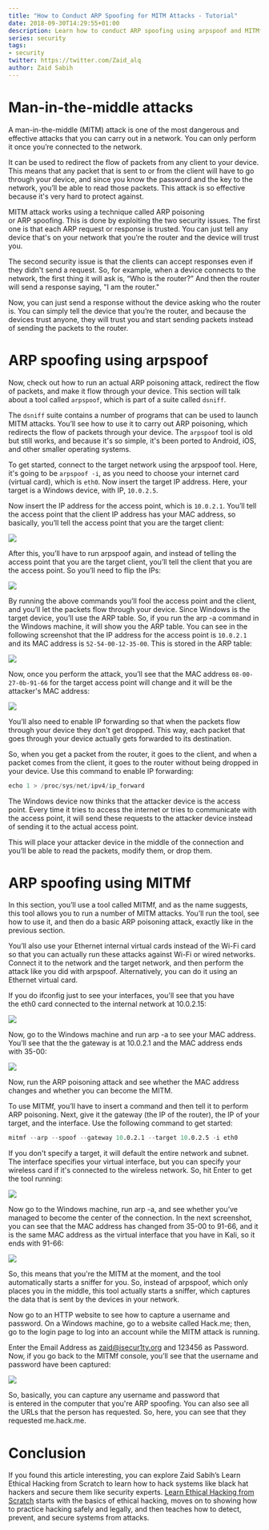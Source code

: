 ```yaml
---
title: "How to Conduct ARP Spoofing for MITM Attacks - Tutorial"
date: 2018-09-30T14:29:55+01:00
description: Learn how to conduct ARP spoofing using arpspoof and MITMf in this tutorial by Zaid Sabih, an ethical hacker, a computer scientist, and the founder and CTO of zSecurity.
series: security
tags: 
- security
twitter: https://twitter.com/Zaid_alq
author: Zaid Sabih
---
```


# Man-in-the-middle attacks

A man-in-the-middle (MITM) attack is one of the most dangerous and effective attacks that you can carry out in a network. You can only perform it once you’re connected to the network. 

It can be used to redirect the flow of packets from any client to your device. This means that any packet that is sent to or from the client will have to go through your device, and since you know the password and the key to the network, you’ll be able to read those packets. This attack is so effective because it's very hard to protect against. 

MITM attack works using a technique called ARP poisoning or ARP spoofing. This is done by exploiting the two security issues. The first one is that each ARP request or response is trusted. You can just tell any device that's on your network that you’re the router and the device will trust you. 

The second security issue is that the clients can accept responses even if they didn't send a request. So, for example, when a device connects to the network, the first thing it will ask is, “Who is the router?” And then the router will send a response saying, "I am the router." 

Now, you can just send a response without the device asking who the router is. You can simply tell the device that you’re the router, and because the devices trust anyone, they will trust you and start sending packets instead of sending the packets to the router.

# ARP spoofing using arpspoof

Now, check out how to run an actual ARP poisoning attack, redirect the flow of packets, and make it flow through your device. This section will talk about a tool called `arpspoof`, which is part of a suite called `dsniff`. 

The `dsniff` suite contains a number of programs that can be used to launch MITM attacks. You’ll see how to use it to carry out ARP poisoning, which redirects the flow of packets through your device. The `arpspoof` tool is old but still works, and because it's so simple, it's been ported to Android, iOS, and other smaller operating systems. 

To get started, connect to the target network using the arpspoof tool. Here, it's going to be `arpspoof -i`, as you need to choose your internet card (virtual card), which is `eth0`. Now insert the target IP address. Here, your target is a Windows device, with IP, `10.0.2.5`. 

Now insert the IP address for the access point, which is `10.0.2.1`. You’ll tell the access point that the client IP address has your MAC address, so basically, you’ll tell the access point that you are the target client:

![](https://s3-eu-west-1.amazonaws.com/images.tutorialedge.net/images/security/image1-17.png)

After this, you’ll have to run arpspoof again, and instead of telling the access point that you are the target client, you’ll tell the client that you are the access point. So you’ll need to flip the IPs:

![](https://s3-eu-west-1.amazonaws.com/images.tutorialedge.net/images/security/image2-19.png)

By running the above commands you’ll fool the access point and the client, and you’ll let the packets flow through your device.
Since Windows is the target device, you’ll use the ARP table. So, if you run the arp -a command in the Windows machine, it will show you the ARP table. You can see in the following screenshot that the IP address for the access point is `10.0.2.1` and its MAC address is `52-54-00-12-35-00`. This is stored in the ARP table:

![](https://s3-eu-west-1.amazonaws.com/images.tutorialedge.net/images/security/image3-21.png)


Now, once you perform the attack, you’ll see that the MAC address `08-00-27-0b-91-66` for the target access point will change and it will be the attacker's MAC address:

![](https://s3-eu-west-1.amazonaws.com/images.tutorialedge.net/images/security/image4-23.png)

You’ll also need to enable IP forwarding so that when the packets flow through your device they don't get dropped. This way, each packet that goes through your device actually gets forwarded to its destination. 

So, when you get a packet from the router, it goes to the client, and when a packet comes from the client, it goes to the router without being dropped in your device. Use this command to enable IP forwarding:

```s
echo 1 > /proc/sys/net/ipv4/ip_forward
```

The Windows device now thinks that the attacker device is the access point. Every time it tries to access the internet or tries to communicate with the access point, it will send these requests to the attacker device instead of sending it to the actual access point. 

This will place your attacker device in the middle of the connection and you’ll be able to read the packets, modify them, or drop them.

# ARP spoofing using MITMf

In this section, you’ll use a tool called MITMf, and as the name suggests, this tool allows you to run a number of MITM attacks. You’ll run the tool, see how to use it, and then do a basic ARP poisoning attack, exactly like in the previous section. 

You’ll also use your Ethernet internal virtual cards instead of the Wi-Fi card so that you can actually run these attacks against Wi-Fi or wired networks. Connect it to the network and the target network, and then perform the attack like you did with arpspoof. Alternatively, you can do it using an Ethernet virtual card.

If you do ifconfig just to see your interfaces, you'll see that you have the eth0 card connected to the internal network at 10.0.2.15:

![](https://s3-eu-west-1.amazonaws.com/images.tutorialedge.net/images/security/image5-25.png)

Now, go to the Windows machine and run arp -a to see your MAC address. You’ll see that the the gateway is at 10.0.2.1 and the MAC address ends with 35-00:

![](https://s3-eu-west-1.amazonaws.com/images.tutorialedge.net/images/security/image6-27.png)

Now, run the ARP poisoning attack and see whether the MAC address changes and whether you can become the MITM.

To use MITMf, you’ll have to insert a command and then tell it to perform ARP poisoning. Next, give it the gateway (the IP of the router), the IP of your target, and the interface. Use the following command to get started:

```s
mitmf --arp --spoof --gateway 10.0.2.1 --target 10.0.2.5 -i eth0
```

If you don't specify a target, it will default the entire network and subnet. The interface specifies your virtual interface, but you can specify your wireless card if it's connected to the wireless network. So, hit Enter to get the tool running:

![](https://s3-eu-west-1.amazonaws.com/images.tutorialedge.net/images/security/image7-29.png)

Now go to the Windows machine, run arp -a, and see whether you’ve managed to become the center of the connection. In the next screenshot, you can see that the MAC address has changed from 35-00 to 91-66, and it is the same MAC address as the virtual interface that you have in Kali, so it ends with 91-66:

![](https://s3-eu-west-1.amazonaws.com/images.tutorialedge.net/images/security/image8-31.png)

So, this means that you're the MITM at the moment, and the tool automatically starts a sniffer for you. So, instead of arpspoof, which only places you in the middle, this tool actually starts a sniffer, which captures the data that is sent by the devices in your network.

Now go to an HTTP website to see how to capture a username and password. On a Windows machine, go to a website called Hack.me; then, go to the login page to log into an account while the MITM attack is running. 

Enter the Email Address as zaid@isecur1ty.org and 123456 as Password. Now, if you go back to the MITMf console, you’ll see that the username and password have been captured:

![](https://s3-eu-west-1.amazonaws.com/images.tutorialedge.net/images/security/image9-33.png)

So, basically, you can capture any username and password that is entered in the computer that you're ARP spoofing. You can also see all the URLs that the person has requested. So, here, you can see that they requested me.hack.me.

# Conclusion

If you found this article interesting, you can explore Zaid Sabih’s Learn Ethical Hacking from Scratch to learn how to hack systems like black hat hackers and secure them like security experts. [Learn Ethical Hacking from Scratch](https://amzn.to/2y1qmbU) starts with the basics of ethical hacking, moves on to showing how to practice hacking safely and legally, and then teaches how to detect, prevent, and secure systems from attacks.